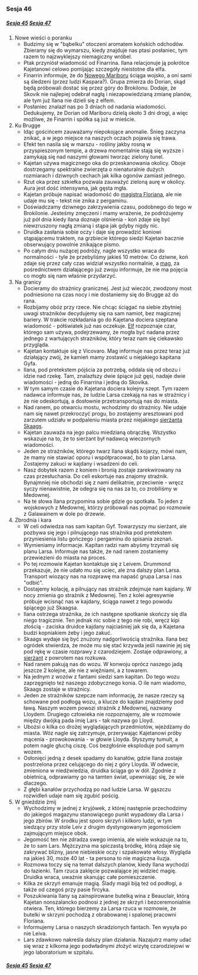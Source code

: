### Sesja 46
##### [Sesja 45](#sesja-045) [Sesja 47](#sesja-047)
1. Nowe wieści o poranku
    - Budzimy się w "bąbelku" otoczeni aromatem końskich odchodów. Zbieramy się do wymarszu, kiedy znajduje nas ptasi posłaniec, tym razem to najzwyklejszy niemagiczny wróbel.
    - Ptak przyniósł wiadomość od Finarrina. Ilana relacjonuje ją pokrótce Kajetanowi celowo pomijając szczegóły nieistotne dla elfa. 
    - Finarrin informuje, że do [Nowego Mariboru](Maribor) ściąga wojsko, a oni sami są śledzeni (przez ludzi Kaspara?). Grupa zmierza do Dorian, skąd będą próbowali dostać się przez góry do Brokilonu. Dodaje, że Skovik nie najlepiej odebrał nagłą i niezapowiedzianą zmianę planów, ale tym już Ilana nie dzieli się z elfem.
    - Posłaniec znalazł nas po 3 dniach od nadania wiadomości. Dedukujemy, że Dorian od Mariboru dzielą około 3 dni drogi, a więc możliwe, że Finarrin i spółka są już w mieście.
2. Ku Brugge
    - Idąc gościńcem zauważamy niepokojące anomalie. Śnieg zaczyna znikać, a w jego miejsce na naszych oczach pojawia się trawa. 
    - Efekt ten nasila się w marszu - rośliny jakby rosną w przyspieszonym tempie, a drzewa momentalnie stają się wyższe i zamykają się nad naszymi głowami tworząc zielony tunel.
    - Kajetan używa magicznego oka do przeskanowania okolicy. Oboje dostrzegamy spektralne zwierzęta o nienaturalnie dużych rozmiarach i  dziwnych cechach jak kilka ogonów zamiast jednego.
    - Rzut oka przez szkiełka pozwala zauważyć zieloną aurę w okolicy. Aura jest dość intensywna, jak gęsta mgła.
    - Kajetan próbuje napisać wiadomość do [magistra Floriana](Florian), ale nie udaje mu się - tekst nie znika z pergaminu.
    - Doświadczamy dziwnego zakrzywienia czasu, podobnego do tego w Brokilonie. Jesteśmy zmęczeni i mamy wrażenie, że podróżujemy już pół dnia kiedy Ilana doznaje olśnienia - koń zdaje się być niewzruszony nagłą zmianą i stąpa jak gdyby nigdy nic.
    - Druidka zasłania sobie oczy i daje się prowadzić koniowi stąpającemu traktem, na grzbiecie którego siedzi Kajetan bacznie obserwujący powolnie znikające pismo.
    - Po całym dniu nużącej podróży, nagle wszystko wraca do normalności - tyle że przebyliśmy jakieś 10 metrów. Co dziwne, koń zdaje się przez cały czas widział wszystko normalnie, a [mag](Florian), za pośrednictwem działającego już zwoju informuje, że nie ma pojęcia co mogło się nam właśnie przydarzyć.
3. Na granicy
    - Docieramy do strażnicy granicznej. Jest już wieczór, zwodzony most podniesiono na czas nocy i nie dostaniemy się do Brugge aż do rana.
    - Rozbijamy obóz przy rzece. Nie chcąc ściągać na siebie zbytniej uwagi strażników decydujemy się na sam namiot, bez magicznej bariery. W trakcie rozkładania go do Kajetana dociera szeptana wiadomość - półświatek już nas oczekuje. [Elf](Kajetan) rozpoznaje czar, którego sam używa, podejrzewamy, że mogła być nadana przez jednego z wartujących strażników, który teraz nam się ciekawsko przygląda.
    - Kajetan kontaktuje się z Vicovaro. Mag informuje nas przez teraz już działający zwój, że kamień mamy zostawić u niejakiego kapitana Gyfa.
    - Ilana, pod pretekstem pójścia za potrzebą, oddala się od obozu i idzie nad rzekę. Tam, znalazłszy dwie śpiące już gęsi, nadaje dwie wiadomości - jedną do Finarrina i jedną do Skovika.
    - W tym samym czasie do Kajetana dociera kolejny szept. Tym razem nadawca informuje nas, że ludzie Larsa czekają na nas w strażnicy i że nie odeskortują, a dosłownie przetransportują nas do miasta.
    - Nad ranem, po otwarciu mostu, wchodzimy do strażnicy. Nie udaje nam się nawet przekroczyć progu, bo zostajemy aresztowani pod zarzutem udziału w podpaleniu miasta przez niejakiego [sierżanta Skaags](Skaags).
    - Kajetan zauważa na jego palcu miedzianą obrączkę. Wszystko wskazuje na to, że to sierżant był nadawcą wieczornych wiadomości.
    - Jeden ze strażników, którego twarz Ilana skądś kojarzy, mówi nam, że mamy nie stawiać oporu i współpracować, bo to plan Larsa. Zostajemy zakuci w kajdany i wsadzeni do celi.
    - Nasz dobytek razem z koniem i bronią zostaje zarekwirowany na czas przesłuchania. Do celi eskortuje nas znajomy strażnik. Bynajmniej nie obchodzi się z nami delikatnie, przeciwnie - wręcz syczy nienawistnie, że odegra się na nas za to, co zrobiliśmy w Medownej.
    - Na te słowa Ilana przypomina sobie gdzie go spotkała. To jeden z wojskowych z Medownej, którzy próbowali nas pojmać po rozmowie z Galawainem w dole po drzewie.
4. Zbrodnia i kara
    - W celi odwiedza nas sam kapitan Gyf. Towarzyszy mu sierżant, ale pozbywa się jego i pilnującego nas strażnika pod pretekstem przyniesienia listu gończego i pergaminu do spisania zeznań.
    - Wymieniamy informacje. Kapitan radzi nam abyśmy trzymali się planu Larsa. Informuje nas także, że nad ranem zostaniemy przewiezieni do miasta na proces.
    - Po tej rozmowie Kajetan kontaktuje się z Leivem. Drummond przekazuje, że nie udało mu się uciec, ale zna dalszy plan Larsa. Transport wiozący nas na rozprawę ma napaść grupa Larsa i nas "odbić".
    - Dostajemy kolację, a pilnujący nas strażnik zdejmuje nam kajdany. W nocy zmienia go strażnik z Medownej. Ten z kolei agresywnie próbuje wcisnąć nas w kajdany, ściąga nawet z tego powodu śpiącego już Skaagsa.
    - Ilana ostrzega strażnika, że ich następne spotkanie skończy się dla niego tragicznie. Ten jednak nic sobie z tego nie robi, wręcz kipi złością - zaciska druidce kajdany najciaśniej jak się da, a Kajetana budzi kopniakiem żeby i jego zakuć.
    - Skaags wydaje się być znużony nadgorliwością strażnika. Ilana bez ogródek stwierdza, że może mu się stać krzywda jeśli nawinie jej się pod rękę w czasie rozprawy z czarodziejem. Zostaje odprawiony, a [sierżant](Skaags) z powrotem nas rozkuwa.
    - Nad ranem pakują nas do wozu. W konwoju oprócz naszego jadą jeszcze 2 kolejne, ale nie z więźniami, a z towarem.
    - Na jednym z wozów z fantami siedzi sam kapitan. Do tego wozu zaprzęgnięto też naszego zdobycznego konia. O ile nam wiadomo, Skaags zostaje w strażnicy.
    - Jeden ze strażników szepcze nam informację, że nasze rzeczy są schowane pod podłogą wozu, a klucze do kajdan znajdziemy pod ławą. Naszym wozem powozi strażnik z Medownej, nazwany Lloydem. Drugiego człowieka nie rozpoznajemy, ale w rozmowie między dwójką pada imię Lars - tak nazywa go Lloyd.
    - Ubożsi o kilka co drożej wyglądających przedmiotów, wjeżdżamy do miasta. Wóz nagle się zatrzymuje, przerywając Kajetanowi próby mącenia - prowokowania - w głowie Lloyda. Słyszymy tumult, a potem nagle głuchą ciszę. Coś bezgłośnie eksploduje pod samym wozem.
    - Osłonięci jedną z desek spadamy do kanałów, gdzie Ilana zostaje postrzelona przez celującego do niej z góry Lloyda. W odwecie, zmieniona w niedźwiedzia, druidka ściąga go w dół. Zgodnie z obietnicą, odprawiamy go na tamten świat, upewniając się, że wie dlaczego.
    - Z głębi kanałów przychodzą po nad ludzie Larsa. W gąszczu rozwidleń udaje nam się zgubić pościg.
5. W gnieździe żmij
    - Wychodzimy w jednej z kryjówek, z której następnie przechodzimy do jakiegoś magazynu stanowiącego punkt wypadowy dla Larsa i jego zbirów. W środku jest sporo skrzyń i kilkoro ludzi, w tym siedzący przy stole Leiv z drugim dystyngowanym jegomościem zajmującym miejsce obok.
    - Jegomość ten nie zdradza swego imienia, ale wiele wskazuje na to, że to sam Lars. Mężczyzna ma spiczastą bródkę, którą zdaje się zakrywać blizny, jasne niebieskie oczy i szpakowate włosy. Wygląda na jakieś 30, może 40 lat - ta persona to nie magiczna iluzja.
    - Rozmowa toczy się na temat dalszych planów, kiedy Ilana wychodzi do łazienki. Tam rzuca zaklęcie pozwalające jej widzieć magię. Druidka wraca, uważnie skanując całe pomieszczenie.
    - Kilka ze skrzyń emanuje magią. Ślady magii biją też od podłogi, a także od czegoś przy pasie fircyka.
    - Poszukiwania Ilany są zainspirowane butelką wina z Beauclair, którą Kajetan nonszalancko podnosi z jednej ze skrzyń i bezceremonialnie otwiera. Ten, którego bierzemy za Larsa rzuca w rozmowie, że butelki w skrzyni pochodzą z obrabowanej i spalonej pracowni Floriana.
    - Informujemy Larsa o naszych skradzionych fantach. Ten wysyła po nie Leiva.
    - Lars zdawkowo nakreśla dalszy plan działania. Nazajutrz mamy udać się wraz z kilkoma jego podwładnymi złożyć wizytę czarodziejowi w jego laboratorium w szpitalu.

##### [Sesja 45](#sesja-045) [Sesja 47](#sesja-047)
